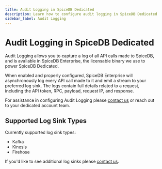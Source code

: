 ```yaml
---
title: Audit Logging in SpiceDB Dedicated
description: Learn how to configure audit logging in SpiceDB Dedicated.
sidebar_label: Audit Logging
---
```


# Audit Logging in SpiceDB Dedicated

Audit Logging allows you to capture a log of all API calls made to SpiceDB, and is available in SpiceDB Enterprise, the licensable binary we use to power SpiceDB Dedicated.

When enabled and properly configured, SpiceDB Enterprise will asynchronously log every API call made to it and emit a stream to your preferred log sink. The logs contain full details related to a request, including the API token, RPC, payload, request IP, and response.

For assistance in configuring Audit Logging please [contact us](/contact-us) or reach out to your dedicated account team.

## Supported Log Sink Types

Currently supported log sink types:

- Kafka
- Kinesis
- Firehose

If you'd like to see additional log sinks please [contact us](/contact-us).